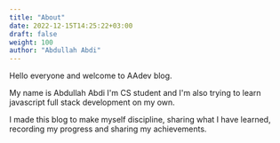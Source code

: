 ```yaml
---
title: "About"
date: 2022-12-15T14:25:22+03:00
draft: false
weight: 100
author: "Abdullah Abdi"
---
```



Hello everyone and welcome to AAdev blog. 

My name is Abdullah Abdi I'm CS student and
I'm also trying to learn javascript full stack development on my own.

I made this blog to make myself discipline, sharing what I have learned, recording my progress and sharing my achievements.




